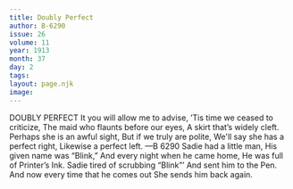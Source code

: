 ```yaml
---
title: Doubly Perfect
author: B-6290
issue: 26
volume: 11
year: 1913
month: 37
day: 2
tags:
layout: page.njk
image:
---
```

DOUBLY PERFECT    It you will allow me to advise, ’Tis time we ceased to criticize, The maid who flaunts before our eyes, A skirt that’s widely cleft. Perhaps she is an awful sight, But if we truly are polite, We'll say she has a perfect right, Likewise a perfect left. —B 6290       Sadie had a little man, His given name was “Blink,” And every night when he came home, He was full of Printer’s Ink. Sadie tired of scrubbing “Blink”’ And sent him to the Pen. And now every time that he comes out She sends him back again. 




